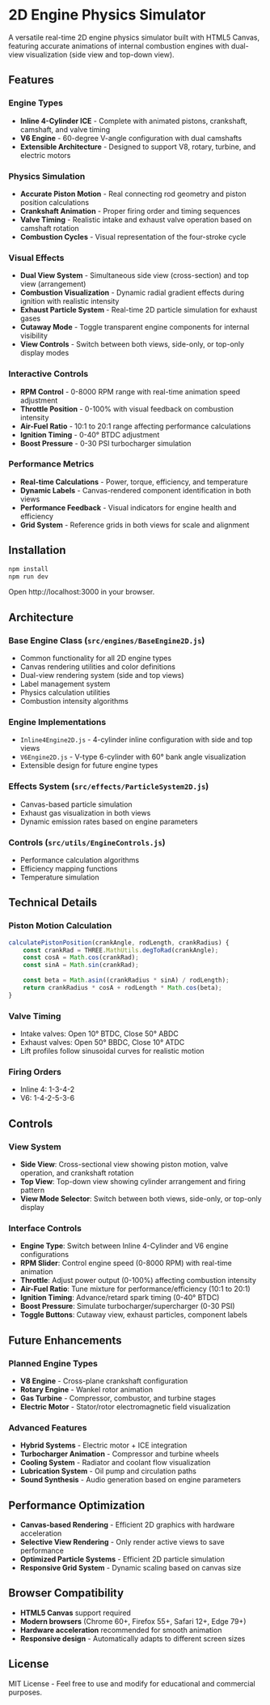 # 2D Engine Physics Simulator

A versatile real-time 2D engine physics simulator built with HTML5 Canvas, featuring accurate animations of internal combustion engines with dual-view visualization (side view and top-down view).

## Features

### Engine Types
- **Inline 4-Cylinder ICE** - Complete with animated pistons, crankshaft, camshaft, and valve timing
- **V6 Engine** - 60-degree V-angle configuration with dual camshafts
- **Extensible Architecture** - Designed to support V8, rotary, turbine, and electric motors

### Physics Simulation
- **Accurate Piston Motion** - Real connecting rod geometry and piston position calculations
- **Crankshaft Animation** - Proper firing order and timing sequences
- **Valve Timing** - Realistic intake and exhaust valve operation based on camshaft rotation
- **Combustion Cycles** - Visual representation of the four-stroke cycle

### Visual Effects
- **Dual View System** - Simultaneous side view (cross-section) and top view (arrangement)
- **Combustion Visualization** - Dynamic radial gradient effects during ignition with realistic intensity
- **Exhaust Particle System** - Real-time 2D particle simulation for exhaust gases
- **Cutaway Mode** - Toggle transparent engine components for internal visibility
- **View Controls** - Switch between both views, side-only, or top-only display modes

### Interactive Controls
- **RPM Control** - 0-8000 RPM range with real-time animation speed adjustment
- **Throttle Position** - 0-100% with visual feedback on combustion intensity
- **Air-Fuel Ratio** - 10:1 to 20:1 range affecting performance calculations
- **Ignition Timing** - 0-40° BTDC adjustment
- **Boost Pressure** - 0-30 PSI turbocharger simulation

### Performance Metrics
- **Real-time Calculations** - Power, torque, efficiency, and temperature
- **Dynamic Labels** - Canvas-rendered component identification in both views
- **Performance Feedback** - Visual indicators for engine health and efficiency
- **Grid System** - Reference grids in both views for scale and alignment

## Installation

```bash
npm install
npm run dev
```

Open http://localhost:3000 in your browser.

## Architecture

### Base Engine Class (`src/engines/BaseEngine2D.js`)
- Common functionality for all 2D engine types
- Canvas rendering utilities and color definitions
- Dual-view rendering system (side and top views)
- Label management system
- Physics calculation utilities
- Combustion intensity algorithms

### Engine Implementations
- `Inline4Engine2D.js` - 4-cylinder inline configuration with side and top views
- `V6Engine2D.js` - V-type 6-cylinder with 60° bank angle visualization
- Extensible design for future engine types

### Effects System (`src/effects/ParticleSystem2D.js`)
- Canvas-based particle simulation
- Exhaust gas visualization in both views
- Dynamic emission rates based on engine parameters

### Controls (`src/utils/EngineControls.js`)
- Performance calculation algorithms
- Efficiency mapping functions
- Temperature simulation

## Technical Details

### Piston Motion Calculation
```javascript
calculatePistonPosition(crankAngle, rodLength, crankRadius) {
    const crankRad = THREE.MathUtils.degToRad(crankAngle);
    const cosA = Math.cos(crankRad);
    const sinA = Math.sin(crankRad);
    
    const beta = Math.asin((crankRadius * sinA) / rodLength);
    return crankRadius * cosA + rodLength * Math.cos(beta);
}
```

### Valve Timing
- Intake valves: Open 10° BTDC, Close 50° ABDC
- Exhaust valves: Open 50° BBDC, Close 10° ATDC
- Lift profiles follow sinusoidal curves for realistic motion

### Firing Orders
- Inline 4: 1-3-4-2
- V6: 1-4-2-5-3-6

## Controls

### View System
- **Side View**: Cross-sectional view showing piston motion, valve operation, and crankshaft rotation
- **Top View**: Top-down view showing cylinder arrangement and firing pattern
- **View Mode Selector**: Switch between both views, side-only, or top-only display

### Interface Controls
- **Engine Type**: Switch between Inline 4-Cylinder and V6 engine configurations
- **RPM Slider**: Control engine speed (0-8000 RPM) with real-time animation
- **Throttle**: Adjust power output (0-100%) affecting combustion intensity
- **Air-Fuel Ratio**: Tune mixture for performance/efficiency (10:1 to 20:1)
- **Ignition Timing**: Advance/retard spark timing (0-40° BTDC)
- **Boost Pressure**: Simulate turbocharger/supercharger (0-30 PSI)
- **Toggle Buttons**: Cutaway view, exhaust particles, component labels

## Future Enhancements

### Planned Engine Types
- **V8 Engine** - Cross-plane crankshaft configuration
- **Rotary Engine** - Wankel rotor animation
- **Gas Turbine** - Compressor, combustor, and turbine stages
- **Electric Motor** - Stator/rotor electromagnetic field visualization

### Advanced Features
- **Hybrid Systems** - Electric motor + ICE integration
- **Turbocharger Animation** - Compressor and turbine wheels
- **Cooling System** - Radiator and coolant flow visualization
- **Lubrication System** - Oil pump and circulation paths
- **Sound Synthesis** - Audio generation based on engine parameters

## Performance Optimization

- **Canvas-based Rendering** - Efficient 2D graphics with hardware acceleration
- **Selective View Rendering** - Only render active views to save performance
- **Optimized Particle Systems** - Efficient 2D particle simulation
- **Responsive Grid System** - Dynamic scaling based on canvas size

## Browser Compatibility

- **HTML5 Canvas** support required
- **Modern browsers** (Chrome 60+, Firefox 55+, Safari 12+, Edge 79+)
- **Hardware acceleration** recommended for smooth animation
- **Responsive design** - Automatically adapts to different screen sizes

## License

MIT License - Feel free to use and modify for educational and commercial purposes.